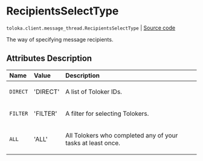 # RecipientsSelectType
`toloka.client.message_thread.RecipientsSelectType` | [Source code](https://github.com/Toloka/toloka-kit/blob/v1.2.0/src/client/message_thread.py#L20)

The way of specifying message recipients.

## Attributes Description

| Name | Value | Description |
| :------| :-----------| :----------| 
`DIRECT`|'DIRECT'|<p>A list of Toloker IDs.</p>
`FILTER`|'FILTER'|<p>A filter for selecting Tolokers.</p>
`ALL`|'ALL'|<p>All Tolokers who completed any of your tasks at least once.</p>
